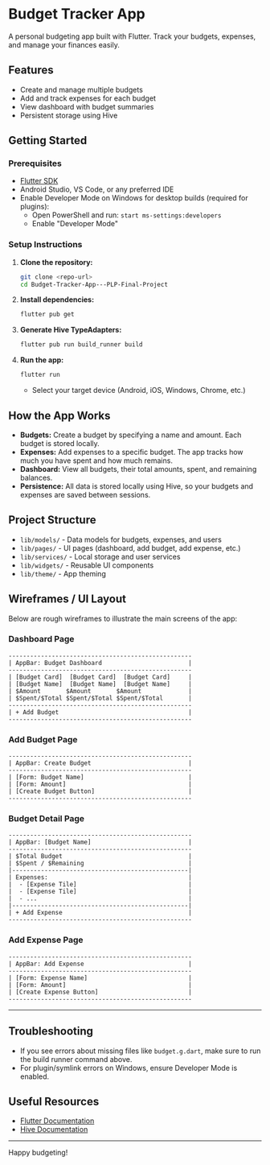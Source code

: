 # Budget Tracker App

A personal budgeting app built with Flutter. Track your budgets, expenses, and manage your finances easily.

## Features
- Create and manage multiple budgets
- Add and track expenses for each budget
- View dashboard with budget summaries
- Persistent storage using Hive

## Getting Started

### Prerequisites
- [Flutter SDK](https://flutter.dev/docs/get-started/install)
- Android Studio, VS Code, or any preferred IDE
- Enable Developer Mode on Windows for desktop builds (required for plugins):
  - Open PowerShell and run: `start ms-settings:developers`
  - Enable "Developer Mode"

### Setup Instructions
1. **Clone the repository:**
   ```sh
   git clone <repo-url>
   cd Budget-Tracker-App---PLP-Final-Project
   ```

2. **Install dependencies:**
   ```sh
   flutter pub get
   ```

3. **Generate Hive TypeAdapters:**
   ```sh
   flutter pub run build_runner build
   ```

4. **Run the app:**
   ```sh
   flutter run
   ```
   - Select your target device (Android, iOS, Windows, Chrome, etc.)

## How the App Works
- **Budgets:** Create a budget by specifying a name and amount. Each budget is stored locally.
- **Expenses:** Add expenses to a specific budget. The app tracks how much you have spent and how much remains.
- **Dashboard:** View all budgets, their total amounts, spent, and remaining balances.
- **Persistence:** All data is stored locally using Hive, so your budgets and expenses are saved between sessions.

## Project Structure
- `lib/models/` - Data models for budgets, expenses, and users
- `lib/pages/` - UI pages (dashboard, add budget, add expense, etc.)
- `lib/services/` - Local storage and user services
- `lib/widgets/` - Reusable UI components
- `lib/theme/` - App theming

## Wireframes / UI Layout

Below are rough wireframes to illustrate the main screens of the app:

### Dashboard Page

```
---------------------------------------------------
| AppBar: Budget Dashboard                        |
---------------------------------------------------
| [Budget Card]  [Budget Card]  [Budget Card]     |
| [Budget Name]  [Budget Name]  [Budget Name]     |
| $Amount       $Amount       $Amount             |
| $Spent/$Total $Spent/$Total $Spent/$Total       |
---------------------------------------------------
| + Add Budget                                    |
---------------------------------------------------
```

### Add Budget Page

```
---------------------------------------------------
| AppBar: Create Budget                           |
---------------------------------------------------
| [Form: Budget Name]                             |
| [Form: Amount]                                  |
| [Create Budget Button]                          |
---------------------------------------------------
```

### Budget Detail Page

```
---------------------------------------------------
| AppBar: [Budget Name]                           |
---------------------------------------------------
| $Total Budget                                   |
| $Spent / $Remaining                             |
|-------------------------------------------------|
| Expenses:                                       |
|  - [Expense Tile]                               |
|  - [Expense Tile]                               |
|  - ...                                          |
|-------------------------------------------------|
| + Add Expense                                   |
---------------------------------------------------
```

### Add Expense Page

```
---------------------------------------------------
| AppBar: Add Expense                             |
---------------------------------------------------
| [Form: Expense Name]                            |
| [Form: Amount]                                  |
| [Create Expense Button]                         |
---------------------------------------------------
```

---

## Troubleshooting
- If you see errors about missing files like `budget.g.dart`, make sure to run the build runner command above.
- For plugin/symlink errors on Windows, ensure Developer Mode is enabled.

## Useful Resources
- [Flutter Documentation](https://docs.flutter.dev/)
- [Hive Documentation](https://docs.hivedb.dev/)

---
Happy budgeting!
